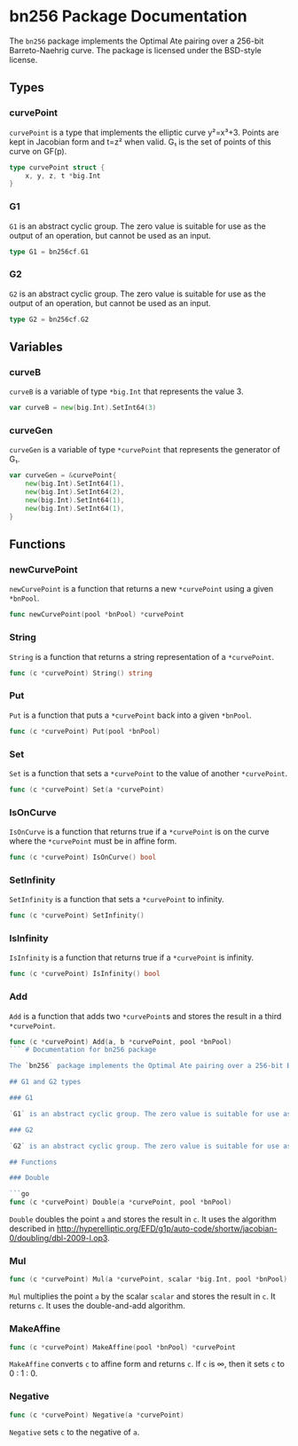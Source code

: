 # bn256 Package Documentation

The `bn256` package implements the Optimal Ate pairing over a 256-bit Barreto-Naehrig curve. The package is licensed under the BSD-style license.

## Types

### curvePoint

`curvePoint` is a type that implements the elliptic curve y²=x³+3. Points are kept in Jacobian form and t=z² when valid. G₁ is the set of points of this curve on GF(p).

```go
type curvePoint struct {
    x, y, z, t *big.Int
}
```

### G1

`G1` is an abstract cyclic group. The zero value is suitable for use as the output of an operation, but cannot be used as an input.

```go
type G1 = bn256cf.G1
```

### G2

`G2` is an abstract cyclic group. The zero value is suitable for use as the output of an operation, but cannot be used as an input.

```go
type G2 = bn256cf.G2
```

## Variables

### curveB

`curveB` is a variable of type `*big.Int` that represents the value 3.

```go
var curveB = new(big.Int).SetInt64(3)
```

### curveGen

`curveGen` is a variable of type `*curvePoint` that represents the generator of G₁.

```go
var curveGen = &curvePoint{
    new(big.Int).SetInt64(1),
    new(big.Int).SetInt64(2),
    new(big.Int).SetInt64(1),
    new(big.Int).SetInt64(1),
}
```

## Functions

### newCurvePoint

`newCurvePoint` is a function that returns a new `*curvePoint` using a given `*bnPool`.

```go
func newCurvePoint(pool *bnPool) *curvePoint
```

### String

`String` is a function that returns a string representation of a `*curvePoint`.

```go
func (c *curvePoint) String() string
```

### Put

`Put` is a function that puts a `*curvePoint` back into a given `*bnPool`.

```go
func (c *curvePoint) Put(pool *bnPool)
```

### Set

`Set` is a function that sets a `*curvePoint` to the value of another `*curvePoint`.

```go
func (c *curvePoint) Set(a *curvePoint)
```

### IsOnCurve

`IsOnCurve` is a function that returns true if a `*curvePoint` is on the curve where the `*curvePoint` must be in affine form.

```go
func (c *curvePoint) IsOnCurve() bool
```

### SetInfinity

`SetInfinity` is a function that sets a `*curvePoint` to infinity.

```go
func (c *curvePoint) SetInfinity()
```

### IsInfinity

`IsInfinity` is a function that returns true if a `*curvePoint` is infinity.

```go
func (c *curvePoint) IsInfinity() bool
```

### Add

`Add` is a function that adds two `*curvePoint`s and stores the result in a third `*curvePoint`.

```go
func (c *curvePoint) Add(a, b *curvePoint, pool *bnPool)
``` # Documentation for bn256 package

The `bn256` package implements the Optimal Ate pairing over a 256-bit Barreto-Naehrig curve. The package contains two types, `G1` and `G2`, which represent abstract cyclic groups.

## G1 and G2 types

### G1

`G1` is an abstract cyclic group. The zero value is suitable for use as the output of an operation, but cannot be used as an input.

### G2

`G2` is an abstract cyclic group. The zero value is suitable for use as the output of an operation, but cannot be used as an input.

## Functions

### Double

```go
func (c *curvePoint) Double(a *curvePoint, pool *bnPool)
```

`Double` doubles the point `a` and stores the result in `c`. It uses the algorithm described in http://hyperelliptic.org/EFD/g1p/auto-code/shortw/jacobian-0/doubling/dbl-2009-l.op3.

### Mul

```go
func (c *curvePoint) Mul(a *curvePoint, scalar *big.Int, pool *bnPool) *curvePoint
```

`Mul` multiplies the point `a` by the scalar `scalar` and stores the result in `c`. It returns `c`. It uses the double-and-add algorithm.

### MakeAffine

```go
func (c *curvePoint) MakeAffine(pool *bnPool) *curvePoint
```

`MakeAffine` converts `c` to affine form and returns `c`. If `c` is ∞, then it sets `c` to 0 : 1 : 0.

### Negative

```go
func (c *curvePoint) Negative(a *curvePoint)
```

`Negative` sets `c` to the negative of `a`.